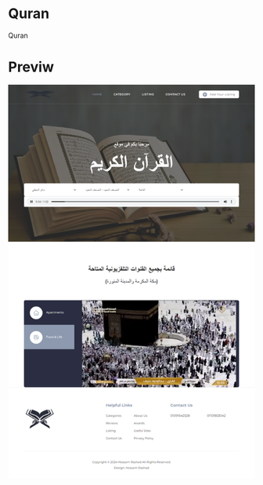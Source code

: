 # Quran
Quran


# Previw
![This is an image](https://raw.githubusercontent.com/learncodingeasy/Quran/main/assets/images/Quran.png)


